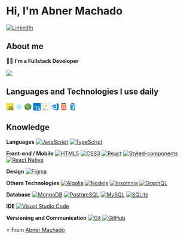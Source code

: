 # Hi, I'm Abner Machado

[![LinkedIn](https://img.shields.io/static/v1?label=LinkedIn&message=%20&color=blue&logo=LinkedIn&style=flat-square&logoColor=white)](https://www.linkedin.com/in/abnerdev)

## About me

:man_technologist: <strong>I'm a Fullstack Developer</strong>


<img align='center' src="https://github-readme-stats.vercel.app/api?username=abner81&show_icons=true">

## Languages and Technologies I use daily

<code><img height="20" src="https://raw.githubusercontent.com/github/explore/80688e429a7d4ef2fca1e82350fe8e3517d3494d/topics/javascript/javascript.png"></code>
<code><img height="20" src="https://raw.githubusercontent.com/github/explore/80688e429a7d4ef2fca1e82350fe8e3517d3494d/topics/react/react.png"></code>
<code><img height="20" src="https://raw.githubusercontent.com/github/explore/80688e429a7d4ef2fca1e82350fe8e3517d3494d/topics/nodejs/nodejs.png"></code>
<code><img height="20" src="https://raw.githubusercontent.com/github/explore/80688e429a7d4ef2fca1e82350fe8e3517d3494d/topics/typescript/typescript.png"></code>
<code><img height="20" src="https://raw.githubusercontent.com/github/explore/80688e429a7d4ef2fca1e82350fe8e3517d3494d/topics/styled-components/styled-components.png"></code>
<code><img height="20" src="https://raw.githubusercontent.com/github/explore/80688e429a7d4ef2fca1e82350fe8e3517d3494d/topics/visual-studio-code/visual-studio-code.png"></code>
<code><img height="20" src="https://raw.githubusercontent.com/github/explore/80688e429a7d4ef2fca1e82350fe8e3517d3494d/topics/html/html.png"></code>
<code><img height="20" src="https://raw.githubusercontent.com/github/explore/80688e429a7d4ef2fca1e82350fe8e3517d3494d/topics/css/css.png"></code>


## Knowledge

**Languages**
[![JavaScript](https://img.shields.io/badge/-JavaScript-black?style=flat-square&logo=javascript&link=https://github.com/abner81/)](https://github.com/abner81/)
[![TypeScript](https://img.shields.io/badge/-TypeScript-007ACC?style=flat-square&logo=typescript&link=https://github.com/abner81/)](https://github.com/abner81/)

**Front-end / Mobile**
[![HTML5](https://img.shields.io/badge/-HTML5-E34F26?style=flat-square&logo=html5&logoColor=white&link=https://github.com/abner81/)](https://github.com/abner81/)
[![CSS3](https://img.shields.io/badge/-CSS3-1572B6?style=flat-square&logo=css3&link=https://github.com/abner81/)](https://github.com/abner81/)
[![React](https://img.shields.io/badge/-React-black?style=flat-square&logo=react&link=https://github.com/abner81/)](https://github.com/abner81/)
[![Styled-components](https://img.shields.io/badge/-Styled%20Components-pink?style=flat-square&logo=styled-components)](https://github.com/abner81/)
[![React Native](https://img.shields.io/badge/-ReactNative-black?style=flat-square&logo=react)](https://github.com/abner81/)

**Design**
[![Figma](https://img.shields.io/badge/-Figma-ffbaba?style=flat-square&logo=figma)](https://github.com/abner81/)

**Others Technologies**
[![Algolia](https://img.shields.io/badge/-Algolia-94cafc?style=flat-square&logo=Algolia&link=https://github.com/ildaneta/)](https://github.com/ildaneta/)
[![Nodejs](https://img.shields.io/badge/-Nodejs-black?style=flat-square&logo=Node.js&link=https://github.com/ildaneta/)](https://github.com/ildaneta/)
[![Insomnia](https://img.shields.io/badge/-Insomnia-5849BE?style=flat-square&logo=Insomnia&link=https://github.com/ildaneta/)](https://github.com/ildaneta/)
[![GraphQL](https://img.shields.io/badge/-GraphQL-E10098?style=flat-square&logo=graphql&link=https://github.com/ildaneta/)](https://github.com/ildaneta/)

**Database**
[![MongoDB](https://img.shields.io/badge/-MongoDB-black?style=flat-square&logo=mongodb&link=https://github.com/ildaneta/)](https://github.com/ildaneta/)
[![PostgreSQL](https://img.shields.io/badge/-PostgreSQL-336791?style=flat-square&logo=postgresql&link=https://github.com/ildaneta/)](https://github.com/ildaneta/)
[![MySQL](https://img.shields.io/badge/-MySQL-a0c4db?style=flat-square&logo=mysql&link=https://github.com/ildaneta/)](https://github.com/ildaneta/)
[![SQLite](https://img.shields.io/badge/-SQLite-003B57?style=flat-square&logo=sqlite&link=https://github.com/ildaneta/)](https://github.com/ildaneta/)


**IDE**
[![Visual Studio Code](https://img.shields.io/badge/-Visual%20Studio%20Code-007ACC?style=flat-square&logo=VisualStudioCode&link=https://github.com/ildaneta/)](https://github.com/ildaneta/)

**Versioning and Communication**
[![Git](https://img.shields.io/badge/-Git-black?style=flat-square&logo=git&link=https://github.com/abner81/)](https://github.com/abner81/)
[![GitHub](https://img.shields.io/badge/-GitHub-181717?style=flat-square&logo=github&link=https://github.com/abner81/)](https://github.com/abner81/)


⭐️ From [Abner Machado](https://github.com/abner81)
